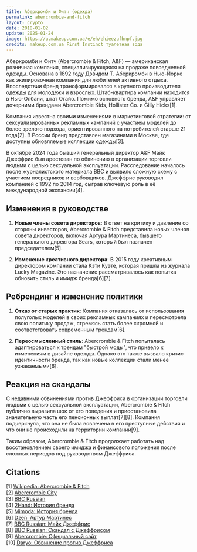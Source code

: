 ```yaml
---
title: Аберкромби и Фитч (одежда)
permalink: abercrombie-and-fitch
layout: crypto
date: 2018-01-02
update: 2025-01-24
image: https://u.makeup.com.ua/e/eh/ehieezufhnpf.jpg
credits: makeup.com.ua First Instinct туалетная вода
---
```


Аберкромби и Фитч (Abercrombie & Fitch, A&F) — американская розничная компания, специализирующаяся на продаже повседневной одежды. Основана в 1892 году Дэвидом Т. Аберкромби в Нью-Йорке как экипировочная компания для любителей активного отдыха. Впоследствии бренд трансформировался в крупного производителя одежды для молодежи и взрослых. Штаб-квартира компании находится в Нью-Олбани, штат Огайо. Помимо основного бренда, A&F управляет дочерними брендами Abercrombie Kids, Hollister Co. и Gilly Hicks[1].

Компания известна своими изменениями в маркетинговой стратегии: от сексуализированных рекламных кампаний с участием моделей до более зрелого подхода, ориентированного на потребителей старше 21 года[2]. В России бренд представлен магазинами в Москве, где доступны обновляемые коллекции одежды[3].

В октябре 2024 года бывший генеральный директор A&F Майк Джеффрис был арестован по обвинению в организации торговли людьми с целью сексуальной эксплуатации. Расследование началось после журналистского материала BBC и выявило сложную схему с участием посредников и вербовщиков. Джеффрис руководил компанией с 1992 по 2014 год, сыграв ключевую роль в её международной экспансии[4].

## Изменения в руководстве

1. **Новые члены совета директоров**: В ответ на критику и давление со стороны инвесторов, Abercrombie & Fitch представила новых членов совета директоров, включая Артура Мартинеса, бывшего генерального директора Sears, который был назначен председателем[5].

2. **Изменение креативного директора**: В 2015 году креативным директором компании стала Кэти Куэте, которая пришла из журнала Lucky Magazine. Это назначение рассматривалось как попытка обновить стиль и имидж бренда[6][7].

## Ребрендинг и изменение политики

1. **Отказ от старых практик**: Компания отказалась от использования полуголых моделей в своих рекламных кампаниях и пересмотрела свою политику продаж, стремясь стать более скромной и соответствовать современным трендам[6].

2. **Переосмысленный стиль**: Abercrombie & Fitch попыталась адаптироваться к трендам "быстрой моды", что привело к изменениям в дизайне одежды. Однако это также вызвало кризис идентичности бренда, так как новые коллекции стали менее узнаваемыми[6].

## Реакция на скандалы

С недавними обвинениями против Джеффриса в организации торговли людьми с целью сексуальной эксплуатации, Abercrombie & Fitch публично выразила шок от его поведения и приостановила значительную часть его пенсионных выплат[7][8]. Компания подчеркнула, что она не была вовлечена в его преступные действия и что они не происходили на территории компании[9].

Таким образом, Abercrombie & Fitch продолжает работать над восстановлением своего имиджа и финансового положения после сложных периодов под руководством Джеффриса.

## Citations

[1] [Wikipedia: Abercrombie & Fitch](https://ru.wikipedia.org/wiki/Abercrombie_&_Fitch)  
[2] [Abercrombie City](https://abercrombie-city.com)  
[3] [BBC Russian](https://www.bbc.com/russian/articles/cp8l867742po)  
[4] [2Hand: История бренда](https://2hand.com.ua/article_61_abercrombie--fitch-istoriya-brenda)  
[5] [Mimoda: История бренда](https://mimoda.ru/blog/news/istoriya-brenda-abercrombie--fitch/)  
[6] [Dzen: Артур Мартинес](https://dzen.ru/a/XioMKzY55gC3-GhS)  
[7] [BBC Russian: Майк Джеффрис](https://nv.ua/world/countries/mayk-dzheffris-eks-glava-abercrombie-fitch-arestovan-po-obvineniyu-v-torgovle-lyudmi-50460530.html)  
[8] [BBC Russian: Скандал с Джеффрисом](https://www.bbc.com/russian/articles/c4ny1vln8g3o)  
[9] [Abercrombie: Официальный сайт](https://www.abercrombie.com/shop/us/sale?originalStore=uk)  
[10] [Daryo: Обвинение против Джеффриса](https://daryo.uz/ru/2024/10/23/byvshiy-gendirektor-kompanii-anf-mayk-dzheffris-obvinyayetsya-v-torgovle-lyudmi-v-tselyakh-seksualnoy-ekspluatatsii)
